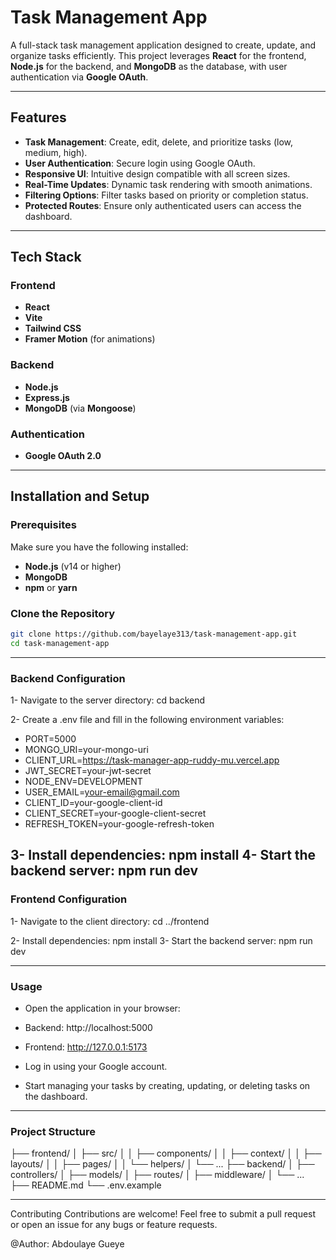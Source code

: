 # Task Management App

A full-stack task management application designed to create, update, and organize tasks efficiently. This project leverages **React** for the frontend, **Node.js** for the backend, and **MongoDB** as the database, with user authentication via **Google OAuth**.

---

## Features

- **Task Management**: Create, edit, delete, and prioritize tasks (low, medium, high).
- **User Authentication**: Secure login using Google OAuth.
- **Responsive UI**: Intuitive design compatible with all screen sizes.
- **Real-Time Updates**: Dynamic task rendering with smooth animations.
- **Filtering Options**: Filter tasks based on priority or completion status.
- **Protected Routes**: Ensure only authenticated users can access the dashboard.

---

## Tech Stack

### Frontend
- **React**
- **Vite**
- **Tailwind CSS**
- **Framer Motion** (for animations)

### Backend
- **Node.js**
- **Express.js**
- **MongoDB** (via **Mongoose**)

### Authentication
- **Google OAuth 2.0**

---

## Installation and Setup

### Prerequisites
Make sure you have the following installed:
- **Node.js** (v14 or higher)
- **MongoDB**
- **npm** or **yarn**

### Clone the Repository
```bash
git clone https://github.com/bayelaye313/task-management-app.git
cd task-management-app
```
---

### Backend Configuration
1- Navigate to the server directory:
    cd backend

2- Create a .env file and fill in the following environment variables:

- PORT=5000
- MONGO_URI=your-mongo-uri
- CLIENT_URL=https://task-manager-app-ruddy-mu.vercel.app
- JWT_SECRET=your-jwt-secret
- NODE_ENV=DEVELOPMENT
- USER_EMAIL=your-email@gmail.com
- CLIENT_ID=your-google-client-id
- CLIENT_SECRET=your-google-client-secret
- REFRESH_TOKEN=your-google-refresh-token

3- Install dependencies:
    npm install
4- Start the backend server:
    npm run dev
---

### Frontend Configuration
1- Navigate to the client directory:
    cd ../frontend

2- Install dependencies:
    npm install
3- Start the backend server:
    npm run dev

---

### Usage
- Open the application in your browser:

- Backend: http://localhost:5000
- Frontend: http://127.0.0.1:5173
- Log in using your Google account.

- Start managing your tasks by creating, updating, or deleting tasks on the dashboard.

---
### Project Structure

├── frontend/
│   ├── src/
│   │   ├── components/
│   │   ├── context/
│   │   ├── layouts/
│   │   ├── pages/
│   │   └── helpers/
│   └── ...
├── backend/
│   ├── controllers/
│   ├── models/
│   ├── routes/
│   ├── middleware/
│   └── ...
├── README.md
└── .env.example

---

Contributing
Contributions are welcome! Feel free to submit a pull request or open an issue for any bugs or feature requests.

@Author: Abdoulaye Gueye
